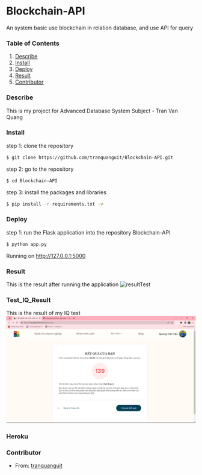 # Blockchain-API
An system basic use blockchain in relation database, and use API for query 

### Table of Contents
1. [Describe](#describe)  
2. [Install](#install)
3. [Deploy](#deploy)
4. [Result](#result)
5. [Contributor](#contributor)

### Describe
This is my project for Advanced Database System Subject - Tran Van Quang
### Install
step 1: clone the repository
```sh
$ git clone https://github.com/tranquanguit/Blockchain-API.git
```
step 2: go to the repository
```sh
$ cd Blockchain-API
```
step 3: install the packages and libraries
```sh
$ pip install -r requirements.txt -v
```
### Deploy
step 1: run the Flask application
into the repository Blockchain-API
```sh
$ python app.py
```
Running on http://127.0.0.1:5000
### Result
This is the result after running the application
![resultTest](./screenshots/result.jpeg)
### Test_IQ_Result
This is the result of my IQ test
![resultIQ](./screenshots/testIQ.png)
### Heroku

### Contributor
- From: [tranquanguit](https://github.com/tranquanguit)
